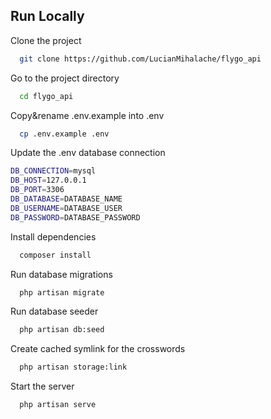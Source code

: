 ## Run Locally

Clone the project

```bash
  git clone https://github.com/LucianMihalache/flygo_api
```

Go to the project directory

```bash
  cd flygo_api
```

Copy&rename .env.example into .env

```bash
  cp .env.example .env
```

Update the .env database connection
```bash
DB_CONNECTION=mysql
DB_HOST=127.0.0.1
DB_PORT=3306
DB_DATABASE=DATABASE_NAME
DB_USERNAME=DATABASE_USER
DB_PASSWORD=DATABASE_PASSWORD
```

Install dependencies

```bash
  composer install
```

Run database migrations

```bash
  php artisan migrate
```

Run database seeder

```bash
  php artisan db:seed
```

Create cached symlink for the crosswords

```bash
  php artisan storage:link
```

Start the server

```bash
  php artisan serve
```

